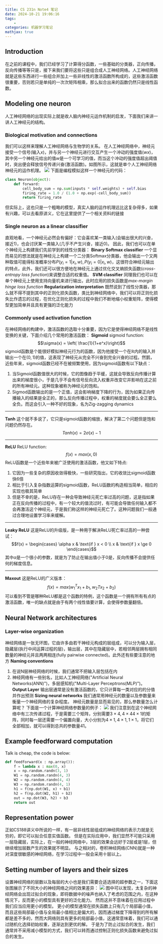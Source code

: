 ```yaml
---
title: CS 231n Note4 笔记
date: 2024-10-21 19:06:16
tags:
    - 
categories: 机器学习笔记
mathjax: true
---
```

## Introduction
在之前的课程中，我们已经学习了计算得分函数，一些基础的分类器，正向传播，反向传播等等只是，接下来我们要将这些只是组合成人工神经网络。人工神经网络就是这些东西进行一些组合并加上一些非线性的激活函数所构成的，这些激活函数很重要，否则若只是单纯的一次次矩阵相乘，那么拟合出来的函数仍然只是线性函数。

## Modeling one neuron
人工神经网络的出现实际上就是收人脑内神经元运作机制的启发，下面我们来讲一讲人工神经元的结构。

### Biological motivation and connections
我们可以这样来理解人工神经网络与生物学的关系。
在人工神经网络中，神经元接受一个信号(输入$x$)，并与另一个神经元进行交互产生一个冲动的强度值($wx$)，其中另一个神经元给出的值$w$是一个可学习的值，而当这个冲动的强度值超出阈值时，突出便会释放信号传递兴奋(激活函数)。如图所示，这就是单个人工神经网络神经元的运作机理。
![](/assets/CS-231n-4/1.png)
下面是编程模拟这样一个神经元的代码：
```python
class Neuron(object):
    def forward:
        cell_body_sum = np.sum(inputs * self.weights) + self.bias
        firing_rate = 1.0 / (1.0 + np.exp(-cell_body_sum))
        return firing_rate
```
但实际上，这也只是一个粗略的模型，真实人脑的运作机理远比这复杂得多，如果有兴趣，可以去看原讲义，它在这里提供了一个相关资料的链接

### Single neuron as a linear classifier
直观地看，一个神经元必然会有偏好：它会喜欢某一类输入(会输出很大的兴奋，接近1)，也会讨厌某一类输入(几乎不产生兴奋，接近0)。
因此，我们也可以在单个神经元上构建我们先前学到的线性分类器：
**Binary Softmax classifier**
一个显而易见的想法就是在神经元上构建一个二分类Softmax分类器，他会输出一个又两种取值可能得标准概率分布$P(y_i = 1|x_i,w),P(y_i = 0|x_i,w)$，这很符合神经元输出的特点，此外，我们还可以很方便地在神经元上通过优化交叉熵损失函数(*cross-entropy loss function*)来调整合适的权重值。
**SVM classifier**
同理我们也可以在单个神经元上使用支持向量机来进行输出，此时应用的损失函数是*max-margin hinge loss function*
**Regularization interpretation**
既然说到了线性分类器，那么就不得不提到其中的正则化损失函数，类比到神经网络中，我们可以将正则化损失比作遗忘的过程，在优化正则化损失的过程中我们不断地缩小权重矩阵，使得模型更加简单并且具有更强的泛化能力

### Commonly used activation function
在神经网络的构建中，激活函数的选取十分重要，因为它是使得神经网络不是线性变换的关键，下面介绍几个常用的激活函数：
**Sigmoid**
sigmoid function:
$$\sigma(x) = \left( \frac{1}{1+e^x}\right)$$
sigmoid函数是个能很好模拟神经元行为的函数，因为他接受一个在$\mathbb{R}$内的输入并输出一个在$(0,1)$的值，这表现了神经元从完全不兴奋到完全兴奋的过程。然鹅，近些年来，sigmoid函数已经不在被频繁使用，因为sigmoid函数有以下缺点：
1. 当Sigmoid函数值很大的时候，它的图像趋于平缓，这就会导致反向传播计算出来的梯度很小，于是几乎不会有信号反向流入权重并改变它并影响在这之前的所有神经元。这种现象被称为神经元的饱和。
2. Sigmod函数输出的是一个正值，这会影响梯度下降的行为，因为如果正向传播输入的结果是全正的，那么反向传播过程中，权重的梯度就会要么全正要么全负。而这会引入一种不好的现象，名为Zig-zagging dynamics
*************
**Tanh**
这个就不多说了，它只是sigmoid函数的缩放，解决了第二个问题但是饱和问题仍然存在。
$$Tanh(x) = 2\sigma(x) - 1$$
*************
**ReLU**
ReLU function:
$$f(x) = max(x, 0)$$
ReLU函数是一个近些年来被广泛使用的激活函数，他又如下特点:
1. 它因为一些复杂的原因收敛得极快，一些研究指出，它的收敛比sigmoid函数快6倍
2. 相比于引入复杂指数运算的sigmoid函数，ReLU函数的构造相当简单，相应的实现也极其简单
3. 但是不幸的是，ReLU存在一种会导致神经元死亡率过高的问题，这是指如果正在反向传播的过程中，有一个较大的值流过时，有可能会导致任何输入都不会再激活这个神经元，于是我们称这样的神经元死亡了。这种问题我们一般通过合理地设置学习率来缓解。
*************
**Leaky ReLU**
这是ReLU的升级版，是一种用于解决ReLU死亡率过高的一种尝试：
$$f(x) = 
\begin{cases}
    \alpha x & \text{if } x < 0 \\
    x & \text{if } x \ge 0
\end{cases}$$
其中$\alpha$是一个很小的参数，就是为了防止在输出值小于0是，反向传播不会提供任何的梯度信息。
**************
**Maxout**
这是ReLU的广义版本：
$$f(x) = max(w_1^Tx_1+b_1,w_2Tx_2 + b_2)$$
可以看到不管是哪种ReLU都是这个函数的特例，这个函数是一个拥有所有有点的激活函数，唯一的缺点就是由于有两个线性值要计算，会使得参数量翻倍。

## Neural Network architectures
### Layer-wise organization
神经网络是一张无环图，它由许多由若干神经元构成的层组成，可以分为输入层，隐藏层(执行中间运算过程的层)，输出层，其中在隐藏层中，若相邻两层拥有相同数量的神经元并且两两相连(fully pairwise connected)。此外还有些要注意的地方
**Naming conventions**
1. 在说N层神经网络的时候，我们通常不把输入层包括在内
2. 神经网络有一些别名，比如人工神经网络("Artificial Neural Networks(ANN)")，多层感知机("Multi-Layer Perceptrons(MLP)")。
**Output Layer**
输出层通常是没有激活函数的，它只计算每一类对应的的分值并作出预测
**Sizing neural networks**
我们通常用神经元的数量以及参数量来衡量一个神经网络的复杂程度。
神经元数量是显而易见的，那么参数量怎么计算呢？
下面是一个计算神经网络参数量的例子：
![](/assets/CS-231n-4/2.png)
我们注意到在这个神经网络中有三次传递过程，于是需要三个矩阵，分别需要$3\times 4, 4\times 4 4\times 1$的矩阵，同时每一层还需要一个偏置向量，大小分别为$4\times 1, 4\times 1, 1\times 1$，将它们全部相加，就可以得到总共的参数量41。

## Example feedforward computation
Talk is cheap, the code is below:
```python
def feedforward(x : np.array()):
    f = lambda x : max(0, x)
    x = np.random.randn(3, 1)
    W1 = np.random.randn(4, 3)
    W2 = np.random.randn(4, 4)
    W3 = np.random.randn(4, 1)
    h1 = f(np.dot(W1, x) + b1)
    h2 = f(np.dot(W2, h1) + b2)
    out = np.dot(W3, h2) + b3
    return out
```

## Representation power
正如CS188讲义中所说的一样，有一层非线性层组成的神经网络的表示力就是无穷的，即它可以拟合任意实值函数。
但是在实际应用中，我们显然不可能只采用一层隐藏层，实际上，在一般的神经网络中，3层的效果会远好于2层或是1层，但继续增加层数产生的效果就不明显。
与之相对的，卷积神经网络(CNN)就是一种对深度很敏感的神经网络，在学习过程中一般会采用十层以上。

## Setting number of layers and their sizes
设置神经网络的层数以及每层的大小也是我们需要合适选择的超参数之一，下面这张图展示了不同大小的神经网络之间的效果差异：
![](/assets/CS-231n-4/3.png)
图中可以发现，太复杂的神经网络会出现过拟合的现象，即将数据中的噪声也纳入了考虑的范围之内，在这种情况下，反而更小的模型具有更好的泛化能力。
然而这并不意味着在应用过程中我们应当应用更小的模型。
更小的模型通常在损失函数上只有几个局部最小值，而且这些局部最小值与全局最小值相比是偏大的，因而通过梯度下降得到的所有解都是差不多的，然而大网络则具有更多的局部最小值，这通常意味着，我们可以通过随机化选择初始权重，逐渐达到更优的解。
于是为了防止过拟合的发生，我们通常并不采用减小模型的方式，我们可以转而通过控制正则化损失函数来避免过拟合的发生。